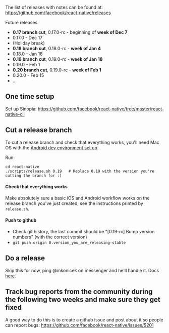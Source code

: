 The list of releases with notes can be found at:
https://github.com/facebook/react-native/releases

Future releases:

- **0.17 branch cut**, 0.17.0-rc - beginning of **week of Dec 7**
- 0.17.0 - Dec 17
- (Holiday break)
- **0.18 branch cut**, 0.18.0-rc - **week of Jan 4**
- 0.18.0 - Jan 18
- **0.19 branch cut**, 0.19.0-rc - **week of Jan 18**
- 0.19.0 - Feb 1
- **0.20 branch cut**, 0.19.0-rc - **week of Feb 1**
- 0.20.0 - Feb 15
- ...

## One time setup

Set up Sinopia: https://github.com/facebook/react-native/tree/master/react-native-cli

## Cut a release branch

To cut a release branch and check that everything works, you'll need Mac OS with the [Android dev environment set up](https://github.com/facebook/react-native/blob/master/ReactAndroid/README.md).

Run:

    cd react-native
    ./scripts/release.sh 0.19   # Replace 0.19 with the version you're cutting the branch for :)

#### Check that everything works

Make absolutely sure a basic iOS and Android workflow works on the release branch you've just created, see the instructions printed by `release.sh`.
  
#### Push to github

  - Check git history, the last commit should be "[0.19-rc] Bump version numbers" (with the correct version)
  - `git push origin 0.version_you_are_releasing-stable`

## Do a release

Skip this for now, ping @mkonicek on messenger and he'll handle it. Docs [here](https://github.com/facebook/react-native/blob/master/Releases-publish.md).

## Track bug reports from the community during the following two weeks and make sure they get fixed

A good way to do this is to create a github issue and post about it so people can report bugs: https://github.com/facebook/react-native/issues/5201
